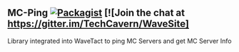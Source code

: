 MC-Ping [![Packagist](https://img.shields.io/badge/license-MIT-blue.svg)](https://github.com/TechCavern/MC-Ping/blob/master/license.md) [![Join the chat at https://gitter.im/TechCavern/WaveSite]
---------------------------------------------------------------
Library integrated into WaveTact to ping MC Servers and get MC Server Info

